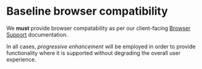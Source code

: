 # Baseline browser compatibility

We **must** provide browser compatability as per our client-facing [Browser Support](https://whitespacers.com/browser-support) documentation.

In all cases, _progressive enhancement_ will be employed in order to provide functionality where it is supported without degrading the overall user experience.
